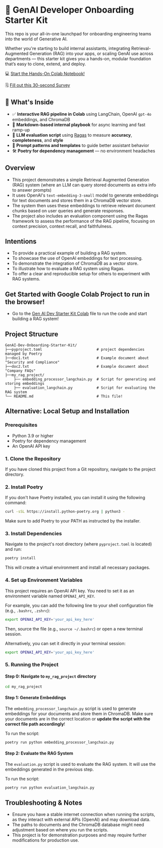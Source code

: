 # 🚀 GenAI Developer Onboarding Starter Kit

This repo is your all-in-one launchpad for onboarding engineering teams into the world of Generative AI.

Whether you're starting to build internal assistants, integrating Retrieval-Augmented Generation (RAG) into your apps, or scaling GenAI use across departments — this starter kit gives you a hands-on, modular foundation that’s easy to clone, extend, and deploy.

💻 [Start the Hands-On Colab Notebook!](https://colab.research.google.com/github/nnennandukwe/GenAI-Dev-Onboarding-Starter-Kit/blob/main/GenAI_Dev_Onboarding_Starter_Kit.ipynb?utm_source=github&utm_medium=social&utm_campaign=genai_starter_kit_launch)

🗒️ [Fill out this 30-second Survey](https://forms.gle/ztmLsjmUZUtzRQ479?utm_source=colab&utm_medium=notebook&utm_campaign=genai_starter_kit_feedback
)

## 🧠 What's Inside

- ✅ **Interactive RAG pipeline in Colab** using LangChain, OpenAI `gpt-4o` embeddings, and ChromaDB
- 📝 **Markdown-based internal playbook** for async learning and fast ramp-up
- 🧪 **LLM evaluation script** using [Ragas](https://github.com/explodinggradients/ragas) to measure **accuracy**, **completeness**, and **style**
- 💬 **Prompt patterns and templates** to guide better assistant behavior
- 🛠️ **Poetry for dependency management** — no environment headaches

## Overview
- This project demonstrates a simple Retrieval Augmented Generation (RAG) system (where an LLM can query stored documents as extra info to answer prompts)
- It uses OpenAI's `text-embedding-3-small` model to generate embeddings for text documents and stores them in a ChromaDB vector store.
- The system then uses these embeddings to retrieve relevant document chunks based on user queries and generate responses.
- The project also includes an evaluation component using the Ragas framework to assess the performance of the RAG pipeline, focusing on context precision, context recall, and faithfulness.

## Intentions
- To provide a practical example of building a RAG system.
- To showcase the use of OpenAI embeddings for text processing.
- To demonstrate the integration of ChromaDB as a vector store.
- To illustrate how to evaluate a RAG system using Ragas.
- To offer a clear and reproducible setup for others to experiment with RAG systems.

## Get Started with Google Colab Project to run in the browser!
- Go to the [Gen AI Dev Starter Kit Colab](GenAI_Dev_Onboarding_Starter_Kit.ipynb) file to run the code and start building a RAG system!

## Project Structure
```
GenAI-Dev-Onboarding-Starter-Kit/
├──pyproject.toml                         # project dependencies managed by Poetry
├──doc1.txt                               # Example document about "Security and Compliance" 
├──doc2.txt                               # Example document about "Company FAQs"
├──my_rag_project/
    ├── embedding_processor_langchain.py  # Script for generating and storing embeddings
    ├── evaluation_langchain.py           # Script for evaluating the RAG system
└── README.md                             # This file!
```

## Alternative: Local Setup and Installation 

### Prerequisites
- Python 3.9 or higher
- Poetry for dependency management
- An OpenAI API key

### 1. Clone the Repository
If you have cloned this project from a Git repository, navigate to the project directory.

### 2. Install Poetry
If you don't have Poetry installed, you can install it using the following command:
```bash
curl -sSL https://install.python-poetry.org | python3 -
```
Make sure to add Poetry to your PATH as instructed by the installer.

### 3. Install Dependencies
Navigate to the project's root directory (where `pyproject.toml` is located) and run:
```bash
poetry install
```
This will create a virtual environment and install all necessary packages.

### 4. Set up Environment Variables
This project requires an OpenAI API key. You need to set it as an environment variable named `OPENAI_API_KEY`.

For example, you can add the following line to your shell configuration file (e.g., `.bashrc`, `.zshrc`):
```bash
export OPENAI_API_KEY='your_api_key_here'
```
Then, source the file (e.g., `source ~/.bashrc`) or open a new terminal session.

Alternatively, you can set it directly in your terminal session:
```bash
export OPENAI_API_KEY='your_api_key_here'
```

### 5. Running the Project

#### Step 0: Navigate to `my_rag_project` directory

```bash
cd my_rag_project
```

#### Step 1: Generate Embeddings
The `embedding_processor_langchain.py` script is used to generate embeddings for your documents and store them in ChromaDB. Make sure your documents are in the correct location or **update the script with the correct file path accordingly**!

To run the script:
```bash
poetry run python embedding_processor_langchain.py
```

#### Step 2: Evaluate the RAG System
The `evaluation.py` script is used to evaluate the RAG system. It will use the embeddings generated in the previous step.

To run the script:
```bash
poetry run python evaluation_langchain.py
```

## Troubleshooting & Notes
- Ensure you have a stable internet connection when running the scripts, as they interact with external APIs (OpenAI) and may download data.
- The paths to documents and the ChromaDB database might need adjustment based on where you run the scripts.
- This project is for demonstration purposes and may require further modifications for production use.

